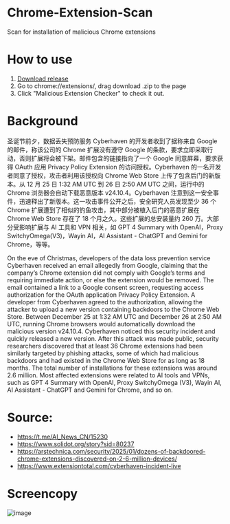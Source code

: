 # Chrome-Extension-Scan
Scan for installation of malicious Chrome extensions

# How to use
1. [Download release](https://github.com/h1xy/Chrome-Extension-Scan/releases/tag/v1.0) 
2. Go to chrome://extensions/, drag download .zip to the page
3. Click "Malicious Extension Checker" to check it out.

# Background
圣诞节前夕，数据丢失预防服务 Cyber​​haven 的开发者收到了据称来自 Google 的邮件，称该公司的 Chrome 扩展没有遵守 Google 的条款，要求立即采取行动，否则扩展将会被下架。邮件包含的链接指向了一个 Google 同意屏幕，要求获得 OAuth 应用 Privacy Policy Extension 的访问授权。Cyber​​haven 的一名开发者同意了授权，攻击者利用该授权向 Chrome Web Store 上传了包含后门的新版本。从 12 月 25 日 1:32 AM UTC 到 26 日 2:50 AM UTC 之间，运行中的 Chrome 浏览器会自动下载恶意版本 v24.10.4。Cyber​​haven 注意到这一安全事件，迅速释出了新版本。这一攻击事件公开之后，安全研究人员发现至少 36 个 Chrome 扩展遭到了相似的钓鱼攻击，其中部分被植入后门的恶意扩展在 Chrome Web Store 存在了 18 个月之久。这些扩展的总安装量约 260 万。大部分受影响扩展与 AI 工具和 VPN 相关，如 GPT 4 Summary with OpenAI，Proxy SwitchyOmega(V3)，Wayin AI，AI Assistant - ChatGPT and Gemini for Chrome，等等。

On the eve of Christmas, developers of the data loss prevention service Cyberhaven received an email allegedly from Google, claiming that the company’s Chrome extension did not comply with Google’s terms and requiring immediate action, or else the extension would be removed. The email contained a link to a Google consent screen, requesting access authorization for the OAuth application Privacy Policy Extension. A developer from Cyberhaven agreed to the authorization, allowing the attacker to upload a new version containing backdoors to the Chrome Web Store. Between December 25 at 1:32 AM UTC and December 26 at 2:50 AM UTC, running Chrome browsers would automatically download the malicious version v24.10.4. Cyberhaven noticed this security incident and quickly released a new version. After this attack was made public, security researchers discovered that at least 36 Chrome extensions had been similarly targeted by phishing attacks, some of which had malicious backdoors and had existed in the Chrome Web Store for as long as 18 months. The total number of installations for these extensions was around 2.6 million. Most affected extensions were related to AI tools and VPNs, such as GPT 4 Summary with OpenAI, Proxy SwitchyOmega (V3), Wayin AI, AI Assistant - ChatGPT and Gemini for Chrome, and so on.

# Source: 
 - https://t.me/AI_News_CN/15230
 - https://www.solidot.org/story?sid=80237
 - https://arstechnica.com/security/2025/01/dozens-of-backdoored-chrome-extensions-discovered-on-2-6-million-devices/
 - https://www.extensiontotal.com/cyberhaven-incident-live

# Screencopy
![image](https://github.com/user-attachments/assets/a4a471f6-fa6f-410c-bbbb-3887b52c1f25)

